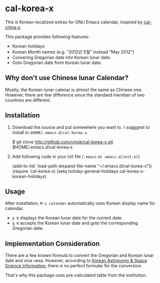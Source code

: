 cal-korea-x
===========

This is Korean-localized extras for GNU Emacs calendar, inspired by [cal-china-x](http://xwl.appspot.com/ref/cal-china-x.el).

This package provides following features:

* Korean holidays
* Korean Month names (e.g. "2012년 5월" instead "May 2012")
* Convering Gregorian date into Korean lunar date.
* Goto Gregorian date from Korean lunar date.


Why don't use Chinese lunar Calendar?
-------------------------------------

Mostly, the Korean lunar calenar is almost the same as Chinese one. However, there are few difference since the standard meridian of two countries are different.

Installation
------------
1. Download the source and put somewhere you want to.  I sugggest to install in `$HOME/.emacs.d/cal-korea-x`.

    $ git clone http://github.com/cinsk/cal-korea-x.git $HOME/.emacs.d/cal-korea-x

2. Add following code in your init file (`.emacs` or `.emacs.d/init.el`)

    (add-to-list `load-path (expand-file-name "~/.emacs.d/cal-korea-x"))
    (require 'cal-korea-x)
    (setq holiday-general-holidays cal-korea-x-korean-holidays)

Usage
-----
After installation, `M-x calendar` automatically uses Korean display name for calendar.

* `p K` displays the Korean lunar date for the current date.
* `g K` accepts the Korean lunar date and goto the corresponding Gregorian date.

Implementation Consideration
----------------------------
There are a few known formula to convert the Gregorian and Korean lunar date and vice vesa.  However, according to [Korean Astronomy & Space Science Information](http://astro.kasi.re.kr/), there is no perfect formular for the conversion.

That's why this package uses pre-calculated table from the institution.

 


